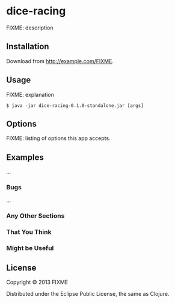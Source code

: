 # dice-racing

FIXME: description

## Installation

Download from http://example.com/FIXME.

## Usage

FIXME: explanation

    $ java -jar dice-racing-0.1.0-standalone.jar [args]

## Options

FIXME: listing of options this app accepts.

## Examples

...

### Bugs

...

### Any Other Sections
### That You Think
### Might be Useful

## License

Copyright © 2013 FIXME

Distributed under the Eclipse Public License, the same as Clojure.
